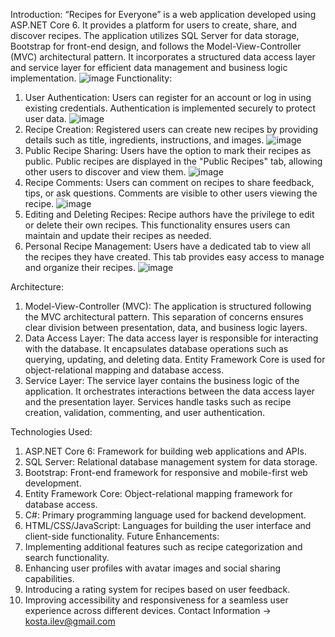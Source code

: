 Introduction: “Recipes for Everyone” is a web application developed using ASP.NET Core 6. It provides a platform for users to create, share, and discover recipes. The application utilizes SQL Server for data storage, Bootstrap for front-end design, and follows the Model-View-Controller (MVC) architectural pattern. It incorporates a structured data access layer and service layer for efficient data management and business logic implementation.
![image](https://github.com/LevikoSUM/RecipesForEveryone/assets/115878070/a9c0d20c-c381-425f-89df-20188d359ac2) 
Functionality:
1.	User Authentication: Users can register for an account or log in using existing credentials. Authentication is implemented securely to protect user data.
 ![image](https://github.com/LevikoSUM/RecipesForEveryone/assets/115878070/5a3b2323-48cc-4a5c-8198-caa428d25f86)
2.	Recipe Creation: Registered users can create new recipes by providing details such as title, ingredients, instructions, and images.
![image](https://github.com/LevikoSUM/RecipesForEveryone/assets/115878070/2c48b9d1-3372-48d0-b168-19af135e96c7)
3.	Public Recipe Sharing: Users have the option to mark their recipes as public. Public recipes are displayed in the "Public Recipes" tab, allowing other users to discover and view them.
 ![image](https://github.com/LevikoSUM/RecipesForEveryone/assets/115878070/92d128d2-f995-41b3-9825-9e5e4d01c891)
4.	Recipe Comments: Users can comment on recipes to share feedback, tips, or ask questions. Comments are visible to other users viewing the recipe.
 ![image](https://github.com/LevikoSUM/RecipesForEveryone/assets/115878070/c22c498e-51d3-47bc-a05d-bc13c6dde2ab)
5.	Editing and Deleting Recipes: Recipe authors have the privilege to edit or delete their own recipes. This functionality ensures users can maintain and update their recipes as needed.
6.	Personal Recipe Management: Users have a dedicated tab to view all the recipes they have created. This tab provides easy access to manage and organize their recipes.
   ![image](https://github.com/LevikoSUM/RecipesForEveryone/assets/115878070/111d4dec-6177-4623-8974-4b3339d65163)

 
Architecture:
1.	Model-View-Controller (MVC): The application is structured following the MVC architectural pattern. This separation of concerns ensures clear division between presentation, data, and business logic layers.
2.	Data Access Layer: The data access layer is responsible for interacting with the database. It encapsulates database operations such as querying, updating, and deleting data. Entity Framework Core is used for object-relational mapping and database access.
3.	Service Layer: The service layer contains the business logic of the application. It orchestrates interactions between the data access layer and the presentation layer. Services handle tasks such as recipe creation, validation, commenting, and user authentication.

Technologies Used:
1.	ASP.NET Core 6: Framework for building web applications and APIs.
2.	SQL Server: Relational database management system for data storage.
3.	Bootstrap: Front-end framework for responsive and mobile-first web development.
4.	Entity Framework Core: Object-relational mapping framework for database access.
5.	C#: Primary programming language used for backend development.
6.	HTML/CSS/JavaScript: Languages for building the user interface and client-side functionality.
Future Enhancements:
1.	Implementing additional features such as recipe categorization and search functionality.
2.	Enhancing user profiles with avatar images and social sharing capabilities.
3.	Introducing a rating system for recipes based on user feedback.
4.	Improving accessibility and responsiveness for a seamless user experience across different devices.
Contact Information ->  kosta.ilev@gmail.com
